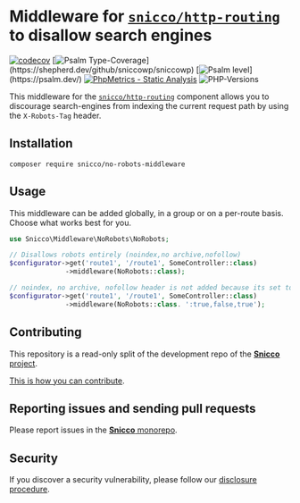 # Middleware for [`snicco/http-routing`](https://github.com/sniccowp/http-routing) to disallow search engines

[![codecov](https://img.shields.io/badge/Coverage-100%25-success
)](https://codecov.io/gh/sniccowp/sniccowp)
[![Psalm Type-Coverage](https://shepherd.dev/github/sniccowp/sniccowp/coverage.svg?)](https://shepherd.dev/github/sniccowp/sniccowp)
[![Psalm level](https://shepherd.dev/github/sniccowp/sniccowp/level.svg?)](https://psalm.dev/)
[![PhpMetrics - Static Analysis](https://img.shields.io/badge/PhpMetrics-Static_Analysis-2ea44f)](https://sniccowp.github.io/sniccowp/phpmetrics/NoRobots/index.html)
![PHP-Versions](https://img.shields.io/badge/PHP-%5E7.4%7C%5E8.0%7C%5E8.1-blue)

This middleware for the [`snicco/http-routing`](https://github.com/sniccowp/http-routing) component allows you
to discourage search-engines from indexing the current request path by using the `X-Robots-Tag` header.

## Installation

```shell
composer require snicco/no-robots-middleware
```

## Usage

This middleware can be added globally, in a group or on a per-route basis. Choose what works
best for you.

```php
use Snicco\Middleware\NoRobots\NoRobots;

// Disallows robots entirely (noindex,no archive,nofollow)
$configurator->get('route1', '/route1', SomeController::class)
              ->middleware(NoRobots::class);

// noindex, no archive, nofollow header is not added because its set to false.
$configurator->get('route1', '/route1', SomeController::class)
              ->middleware(NoRobots::class. ':true,false,true');

```

## Contributing

This repository is a read-only split of the development repo of the [**Snicco** project](https://github.com/sniccowp/sniccowp).

[This is how you can contribute](https://github.com/sniccowp/sniccowp/blob/master/CONTRIBUTING.md).

## Reporting issues and sending pull requests

Please report issues in the
[**Snicco** monorepo](https://github.com/sniccowp/sniccowp/blob/master/CONTRIBUTING.md##using-the-issue-tracker).

## Security

If you discover a security vulnerability, please follow
our [disclosure procedure](https://github.com/sniccowp/sniccowp/blob/master/SECURITY.md).
